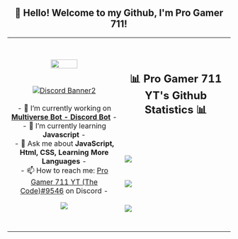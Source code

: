 <h2 align="center">👋 Hello! Welcome to my Github, I'm Pro Gamer 711!</h2>
<p align="center">
<table align="center">
   <tr>
      <td>
         <p align="center">    
         <img align="center" src="https://ibb.co/njfmsZz" width="50%"/></a><br/>
         <br/><br/>
            <a href="https://discord.gg/ktTJCzTtCM"><img align="center" src="https://discordapp.com/api/guilds/924943715053760572/widget.png?style=banner3" alt="Discord Banner2"/></a>
         <br/><br/>
         - 🔭 I’m currently working on <strong><a href="https://multiverse-bot.herokuapp.com/">Multiverse Bot - Discord Bot</a></strong> -
         <br/>
         - 🌱 I’m currently learning <strong>Javascript</strong> -
         <br/>
         - 💬 Ask me about <strong>JavaScript, Html, CSS, Learning More Languages</strong> -
         <br/>
         - 📫 How to reach me: <a href="https://discord.gg/ktTJCzTtCM">Pro Gamer 711 YT (The Code)#9546</a> on Discord -
         <br/>
         <p align="center">                     
             <img align="center" src="https://github-readme-stats.vercel.app/api/top-langs/?username=Pro-Gamer-711-YT&theme=radical&hide_border=true" />
         </p>  
      </td>
      <td>
      <br/><br/>
      <h2 align="center">📊 Pro Gamer 711 YT's Github Statistics 📊 </h2>   
         <br/><br/><br/>
         <img align="center" src="http://github-readme-streak-stats.herokuapp.com?user=Pro-Gamer-711-YT&theme=radical&hide_border=true" />   
         <br/><br/><br/>
         <img align="center" src="https://github-readme-stats-taupe-two.vercel.app/api/wakatime?username=Pro_Gamer_711_YT&hide_title=true&hide_border=true&langs_count=5&layout=compact&v=2.png"/><br/><br/><br/>
         <img align="center" src="https://github-readme-stats.vercel.app/api?username=Pro-Gamer-711-YT&theme=radical&show_icons=true&hide_border=true" />
         <br/><br/><br/>         
      </td>
   </tr>
</table>
</p>
